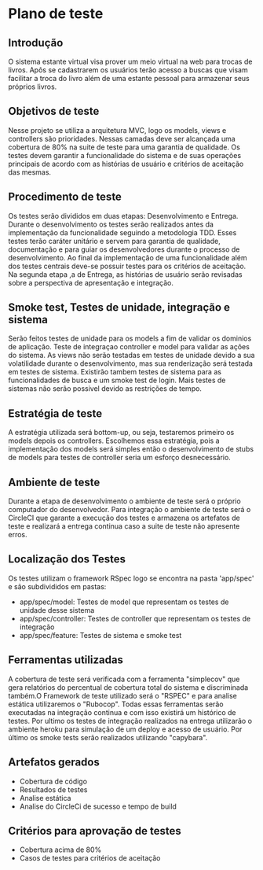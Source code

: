 # Plano de teste
## Introdução
O sistema estante virtual visa prover um meio virtual na web para trocas de livros. Apôs se cadastrarem
os usuários terão acesso a buscas que visam facilitar a troca do livro além de uma estante pessoal
para armazenar seus próprios livros.

## Objetivos de teste
Nesse projeto se utiliza a arquitetura MVC, logo os models, views e controllers são prioridades. Nessas camadas
deve ser alcançada uma cobertura de 80% na suite de teste para uma garantia de qualidade. Os testes devem garantir
a funcionalidade do sistema e de suas operações principais de acordo com as histórias de usuário e critérios de aceitação das mesmas.

## Procedimento de teste
Os testes serão divididos em duas etapas: Desenvolvimento e Entrega. Durante o desenvolvimento os testes serão realizados antes da implementação da funcionalidade seguindo a metodologia TDD. Esses testes terão caráter unitário e servem para garantia de qualidade, documentação e para guiar os desenvolvedores durante o processo de desenvolvimento. Ao final da implementação de uma funcionalidade além dos testes centrais deve-se possuir testes para os critérios de aceitação. Na segunda etapa ,a de Entrega, as histórias de usuário serão revisadas sobre a perspectiva de apresentação e integração.

## Smoke test, Testes de unidade, integração e sistema
Serão feitos testes de unidade para os models a fim de validar os dominios de aplicação. Teste de integraçao controller e model para validar as ações do sistema. As views não serão testadas em testes de unidade devido a sua volatilidade durante o desenvolvimento, mas sua renderização será testada em testes de sistema. Existirão tambem testes de sistema para as funcionalidades de busca e um smoke test de login. Mais testes de sistemas não serão possivel devido as restrições de tempo.

## Estratégia de teste
A estratégia utilizada será bottom-up, ou seja, testaremos primeiro os models depois os controllers. Escolhemos essa estratégia, pois a implementação dos models será simples então o desenvolvimento de stubs de models para testes de controller seria um esforço desnecessário.

## Ambiente de teste
Durante a etapa de desenvolvimento o ambiente de teste será o próprio computador do desenvolvedor. Para integração o ambiente de teste será o CircleCI que garante a execução dos testes e armazena os artefatos de teste e realizará a entrega continua caso a suite de teste não apresente erros.

## Localização dos Testes
Os testes utilizam o framework RSpec logo se encontra na pasta 'app/spec' e são subdivididos em pastas:
- app/spec/model: Testes de model que representam os testes de unidade desse sistema
- app/spec/controller: Testes de controller que representam os testes de integração
- app/spec/feature: Testes de sistema e smoke test

## Ferramentas utilizadas
A cobertura de teste será verificada com a ferramenta "simplecov" que gera relatórios do percentual de cobertura total do sistema e discriminada também.O Framework de teste utilizado será o "RSPEC" e para analise estática utilizaremos o "Rubocop". Todas essas ferramentas serão executadas na integração continua e com isso existirá um histórico de testes. Por ultimo os testes de integração realizados na entrega utilizarão o ambiente heroku para simulação de um deploy e acesso de usuário. Por último os smoke tests serão realizados utilizando "capybara".

## Artefatos gerados
- Cobertura de código
- Resultados de testes
- Analise estática
- Analise do CircleCi de sucesso e tempo de build

## Critérios para aprovação de testes
- Cobertura acima de 80%
- Casos de testes para critérios de aceitação

